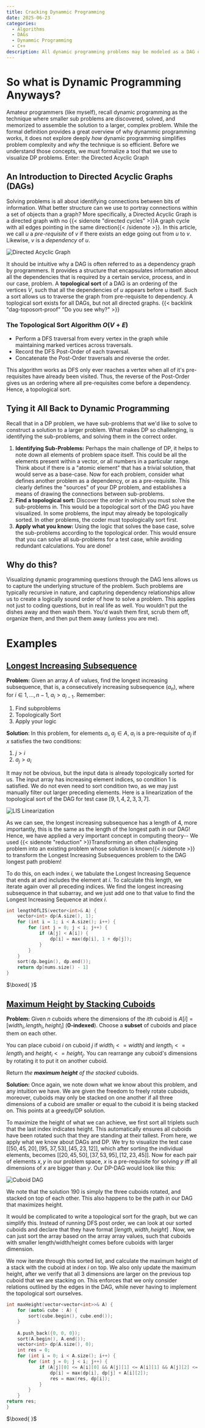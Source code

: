 ```yaml
---
title: Cracking Dynammic Programming
date: 2025-06-23
categories:
  - Algorithms
  - DAGs
  - Dynammic Programming
  - C++
description: All dynamic programming problems may be modeled as a DAG of sub problems. Once you topologically sort that DAG, even tricky challenges, like finding the longest increasing subsequence or stacking cuboids, become as simple as tracing the longest path through your map.
---
```


# So what is Dynamic Programming Anyways?
Amateur programmers (like myself), recall dynamic programming as the technique where smaller sub problems are discovered, solved, and memorized to assemble the solution to a larger, complex problem. While the formal definition provides a great overview of why dynammic programming works, it does not explore deeply *how* dynamic programming simplifies problem complexity and *why* the technique is so efficient. Before we understand those concepts, we must formalize a tool that we use to visualize DP problems. Enter: the Directed Acyclic Graph

## An Introduction to Directed Acyclic Graphs (DAGs)
Solving problems is all about identifying connections between bits of information. What better structure can we use to portray connections within a set of objects than a graph? More specifically, a Directed Acyclic Graph is a directed graph with no {{< sidenote "directed cycles" >}}A graph cycle with all edges pointing in the same direction{{< /sidenote >}}. In this article, we call $u$ a *pre-requisite* of $v$ if there exists an edge going out from $u$ to $v$. Likewise, $v$ is a *dependency* of $u$. 

![Directed Acyclic Graph](/images/dynamic_programming_intuition/DAG.png)

It should be intuitive why a DAG is often referred to as a dependency graph by programmers. It provides a structure that encapsulates information about all the dependencies that is required by a certain service, process, and in our case, problem. A **topological sort** of a DAG is an ordering of the vertices $V$, such that all the dependencies of $u$ appears before $u$ itself. Such a sort allows us to traverse the graph from pre-requisite to dependency. A toplogical sort exists for all DAGs, but not all directed graphs.  {{< backlink "dag-toposort-proof" "Do you see why?"  >}} 

### The Topological Sort Algorithm $O(V + E)$
* Perform a DFS traversal from every vertex in the graph while maintaining marked vertices across traversals.
* Record the DFS Post-Order of each traversal.
* Concatenate the Post-Order traversals and reverse the order.

This algorithm works as DFS only ever reaches a vertex when all of it's pre-requisites have already been visited. Thus, the reverse of the Post-Order gives us an ordering where all pre-requisites come before a dependency. Hence, a topological sort.

## Tying it All Back to Dynamic Programming
Recall that in a DP problem, we have sub-problems that we'd like to solve to construct a solution to a larger problem. What makes DP so challenging, is identifying the sub-problems, and solving them in the correct order. 

1. **Identifying Sub-Problems:** Perhaps the main challenge of DP, it helps to note down all elements of problem space itself. This could be all the elements present within a vector, or all numbers in a particular range. Think about if there is a "atomic element" that has a trivial solution, that would serve as a base-case. Now for each problem, consider what defines another problem as a dependency, or as a pre-requisite. This clearly defines the "sources" of your DP problem, and establishes a means of drawing the connections between sub-problems.
2. **Find a topological sort:** Discover the order in which you must solve the sub-problems in. This would be a topological sort of the DAG you have visualized. In some problems, the input may already be topologically sorted. In other problems, the coder must topologically sort first. 
3. **Apply what you know:** Using the logic that solves the base case, solve the sub-problems according to the topological order. This would ensure that you can solve all sub-problems for a test case, while avoiding redundant calculations. You are done!

## Why do this?
Visualizing dynamic programming questions through the DAG lens allows us to capture the underlying structure of the problem. Such problems are typically recursive in nature, and capturing dependency relationships allow us to create a logically sound order of how to solve a problem. This applies not just to coding questions, but in real life as well. You wouldn't put the dishes away and then wash them. You'd wash them first, scrub them off, organize them, and then put them away (unless you are me).

# Examples
## [Longest Increasing Subsequence](https://leetcode.com/problems/longest-increasing-subsequence/)
**Problem:** Given an array $A$ of values, find the longest increasing subsequence, that is, a consecutively increasing subsequence $(a_n)$, where for $i\in {1,...,n-1}$, $a_i>a_{i-1}$. Remember:
1. Find subproblems
2. Topologically Sort
3. Apply your logic

**Solution**: In this problem, for elements $a_i,a_j\in A$, $a_i$ is a pre-requisite of $a_j$ if $x$ satisfies the two conditions:
1. $j > i$
2. $a_j > a_i$

It may not be obvious, but the input data is already topologically sorted for us. The input array has increasing element indices, so condition 1 is satisfied. We do not even need to sort condition two, as we may just manually filter out larger preceding elements. Here is a linearization of the topological sort of the DAG for test case $[9,1,4,2,3,3,7]$. 

![LIS Linearization](/images/dynamic_programming_intuition/linearization.png)

As we can see, the longest increasing subsequence has a length of 4, more importantly, this is the same as the length of the longest path in our DAG! Hence, we have applied a very important concept in computing theory-- We used {{< sidenote "reduction" >}}Transforming an often challenging problem into an existing problem whose solution is known{{< /sidenote >}} to transform the Longest Increasing Subsequences problem to the DAG longest path problem! 

To do this, on each index $i$, we tabulate the Longest Increasing Sequence that ends at and includes the element at $i$. To calculate this length, we iterate again over all preceding indices. We find the longest increasing subsequence in that subarray, and we just add one to that value to find the Longest Increasing Sequence at index $i$.

```cpp
int lengthOfLIS(vector<int>& A) {
	vector<int> dp(A.size(), 1);
	for (int i = 1; i < A.size(); i++) {
		for (int j = 0; j < i; j++) {
			if (A[j] < A[i]) {
				dp[i] = max(dp[i], 1 + dp[j]);
			}
		}
	}
	sort(dp.begin(), dp.end());
	return dp[nums.size() - 1]
}
```
$\boxed{ }$
## [Maximum Height by Stacking Cuboids](https://leetcode.com/problems/maximum-height-by-stacking-cuboids/)
**Problem:** Given $n$ cuboids where the dimensions of the $ith$ cuboid is $A[i] = [width_i, length_i, height_i]$ (**0-indexed**). Choose a **subset** of cuboids and place them on each other.

You can place cuboid $i$ on cuboid $j$ if $width_i <= widthj$ and $length_i <= length_j$ and $height_i <= height_j$. You can rearrange any cuboid's dimensions by rotating it to put it on another cuboid.

Return _the **maximum height** of the stacked_ cuboids.

**Solution:** Once again, we note down what we know about this problem, and any intuition we have. We are given the freedom to freely rotate cuboids, moreover, cuboids may only be stacked on one another if all three dimensions of a cuboid are smaller or equal to  the cuboid it is being stacked on. This points at a greedy/DP solution.

To maximize the height of what we can achieve, we first sort all triplets such that the last index indicates height. This automatically ensures all cuboids have been rotated such that they are standing at their tallest. From here, we apply what we know about DAGs and DP. We try to visualize the test case $[[50,45,20],[95,37,53],[45,23,12]]$, which after sorting the individual elements, becomes $[[20,45,50],[37,53,95],[12,23,45]]$. Now for each pair of elements $x,y$ in our problem space, $x$ is a pre-requisite for solving $y$ iff all dimensions of $x$ are bigger than $y$. Our DP-DAG would look like this:

![Cuboid DAG](/images/dynamic_programming_intuition/cuboid_DAG.png)

We note that the solution $190$ is simply the three cuboids rotated, and stacked on top of each other. This also happens to be the path in our DAG that maximizes height.

It would be complicated to write a topological sort for the graph, but we can simplify this. Instead of running DFS post order, we can look at our sorted cuboids and declare that they have format $[length, width, height]$ . Now, we can just sort the array based on the array array values, such that cuboids with smaller length/width/height comes before cuboids with larger dimension. 

We now iterate through this sorted list, and calculate the maximum height of a stack with the cuboid at index $i$ on top. We also only update the maximum height, after we verify that all 3 dimensions are larger on the previous top cuboid that we are stacking on. This enforces that we only consider relations outlined by the edges in the DAG, while never having to implement the topological sort ourselves.

```cpp
int maxHeight(vector<vector<int>>& A) {
	for (auto& cube : A) {
		sort(cube.begin(), cube.end());
	}
	
	A.push_back({0, 0, 0});
	sort(A.begin(), A.end());
	vector<int> dp(A.size(), 0);
	int res = 0;
	for (int i = 0; i < A.size(); i++) {
		for (int j = 0; j < i; j++) {
			if (A[j][0] <= A[i][0] && A[j][1] <= A[i][1] && A[j][2] <= A[i][2]) {
				dp[i] = max(dp[i], dp[j] + A[i][2]);
				res = max(res, dp[i]);
			}
		}
	}
return res;
}
```
$\boxed{ }$